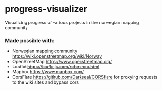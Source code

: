 # progress-visualizer

Visualizing progress of various projects in the norwegian mapping community

### Made possible with:

- Norwegian mapping community https://wiki.openstreetmap.org/wiki/Norway
- OpenStreetMap https://www.openstreetmap.org/
- Leaflet https://leafletjs.com/reference.html
- Mapbox https://www.mapbox.com/
- CorsFlare https://github.com/Darkseal/CORSflare for proxying requests to the wiki sites and bypass cors
